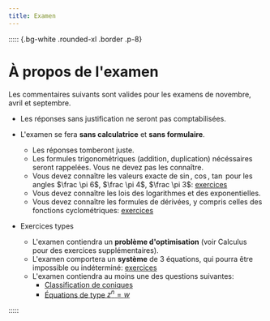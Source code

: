 ```yaml
---
title: Examen
---
```


::::: {.bg-white .rounded-xl .border .p-8}

# À propos de l'examen

Les commentaires suivants sont valides pour les examens de novembre, avril et septembre.

- Les réponses sans justification ne seront pas comptabilisées.

- L'examen se fera **sans calculatrice** et **sans formulaire**.
  - Les réponses tomberont juste.
  - Les formules trigonométriques (addition, duplication) nécéssaires seront rappelées.
    Vous ne devez pas les connaître.
  - Vous devez connaître les valeurs exacte de $\sin$, $\cos$, $\tan$ pour les angles $\frac \pi 6$, $\frac \pi 4$, $\frac \pi 3$: [exercices](/PM1C/practice/trigonometry/exact_values)
  - Vous devez connaître les lois des logarithmes et des exponentielles.
  - Vous devez connaître les formules de dérivées, y compris celles des fonctions cyclométriques: [exercices](/PM1C/practice/differentiation/differentiation)

- Exercices types
  - L'examen contiendra un **problème d'optimisation** (voir Calculus pour des exercices supplémentaires).
  - L'examen comportera un **système** de 3 équations, qui pourra être impossible ou indéterminé: [exercices](/PM1C/practice/algebra/systems-3-vars-3)
  - L'examen contiendra au moins une des questions suivantes:
     - [Classification de coniques](/PM1C/practice/geometry/conic-sections)
     - [Équations de type $z^n = w$](/PM1C/practice/algebra/complex-roots)

:::::